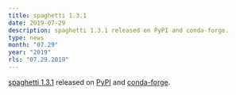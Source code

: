 ```yaml
---
title: spaghetti 1.3.1
date: 2019-07-29
description: spaghetti 1.3.1 released on PyPI and conda-forge.
type: news
month: "07.29"
year: "2019"
rls: "07.29.2019"
---
```


<a href="https://pysal-spaghetti.readthedocs.io/en/latest/">spaghetti 1.3.1</a> released on <a href="https://pypi.org/project/spaghetti/1.3.1/">PyPI</a> and <a href="https://anaconda.org/conda-forge/spaghetti">conda-forge</a>.